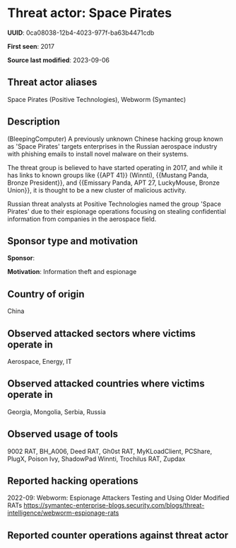 # Threat actor: Space Pirates

**UUID**: 0ca08038-12b4-4023-977f-ba63b4471cdb

**First seen**: 2017

**Source last modified**: 2023-09-06

## Threat actor aliases

Space Pirates (Positive Technologies), Webworm (Symantec)

## Description

(BleepingComputer) A previously unknown Chinese hacking group known as 'Space Pirates' targets enterprises in the Russian aerospace industry with phishing emails to install novel malware on their systems.

The threat group is believed to have started operating in 2017, and while it has links to known groups like {{APT 41}} (Winnti), {{Mustang Panda, Bronze President}}, and {{Emissary Panda, APT 27, LuckyMouse, Bronze Union}}, it is thought to be a new cluster of malicious activity.

Russian threat analysts at Positive Technologies named the group 'Space Pirates' due to their espionage operations focusing on stealing confidential information from companies in the aerospace field.

## Sponsor type and motivation

**Sponsor**: 

**Motivation**: Information theft and espionage


## Country of origin

China

## Observed attacked sectors where victims operate in

Aerospace, Energy, IT

## Observed attacked countries where victims operate in

Georgia, Mongolia, Serbia, Russia

## Observed usage of tools

9002 RAT, BH_A006, Deed RAT, Gh0st RAT, MyKLoadClient, PCShare, PlugX, Poison Ivy, ShadowPad Winnti, Trochilus RAT, Zupdax

## Reported hacking operations

2022-09: Webworm: Espionage Attackers Testing and Using Older Modified RATs
https://symantec-enterprise-blogs.security.com/blogs/threat-intelligence/webworm-espionage-rats

## Reported counter operations against threat actor





